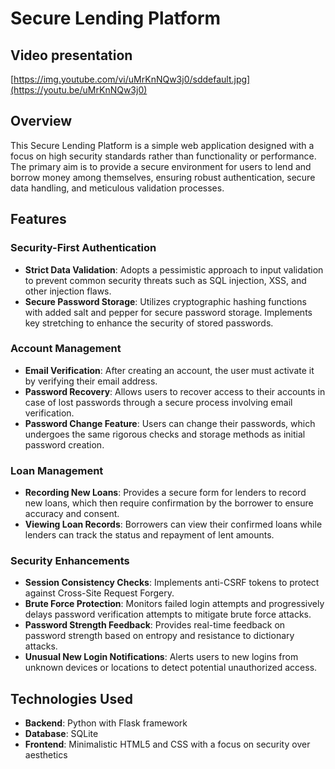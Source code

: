 # Secure Lending Platform

## Video presentation
[https://img.youtube.com/vi/uMrKnNQw3j0/sddefault.jpg](https://youtu.be/uMrKnNQw3j0)

## Overview
This Secure Lending Platform is a simple web application designed with a focus on high security standards rather than functionality or performance. The primary aim is to provide a secure environment for users to lend and borrow money among themselves, ensuring robust authentication, secure data handling, and meticulous validation processes.

## Features

### Security-First Authentication
- **Strict Data Validation**: Adopts a pessimistic approach to input validation to prevent common security threats such as SQL injection, XSS, and other injection flaws.
- **Secure Password Storage**: Utilizes cryptographic hashing functions with added salt and pepper for secure password storage. Implements key stretching to enhance the security of stored passwords.

### Account Management
- **Email Verification**: After creating an account, the user must activate it by verifying their email address.
- **Password Recovery**: Allows users to recover access to their accounts in case of lost passwords through a secure process involving email verification.
- **Password Change Feature**: Users can change their passwords, which undergoes the same rigorous checks and storage methods as initial password creation.

### Loan Management
- **Recording New Loans**: Provides a secure form for lenders to record new loans, which then require confirmation by the borrower to ensure accuracy and consent.
- **Viewing Loan Records**: Borrowers can view their confirmed loans while lenders can track the status and repayment of lent amounts.

### Security Enhancements
- **Session Consistency Checks**: Implements anti-CSRF tokens to protect against Cross-Site Request Forgery.
- **Brute Force Protection**: Monitors failed login attempts and progressively delays password verification attempts to mitigate brute force attacks.
- **Password Strength Feedback**: Provides real-time feedback on password strength based on entropy and resistance to dictionary attacks.
- **Unusual New Login Notifications**: Alerts users to new logins from unknown devices or locations to detect potential unauthorized access.


## Technologies Used
- **Backend**: Python with Flask framework
- **Database**: SQLite
- **Frontend**: Minimalistic HTML5 and CSS with a focus on security over aesthetics

